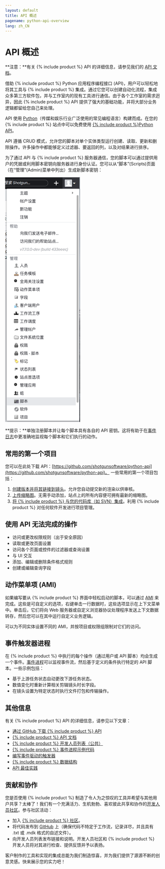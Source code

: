 ```yaml
---
layout: default
title: API 概述
pagename: python-api-overview
lang: zh_CN
---
```


# API 概述

**注意：**有关 {% include product %} API 的详细信息，请参见我们的 [API 文档](https://developer.shotgridsoftware.com/python-api/)。

借助 {% include product %} Python 应用程序编程接口 (API)，用户可以轻松地将其工具与 {% include product %} 集成。通过它您可以创建自动化流程，集成众多第三方软件包，并与工作室内的现有工具进行通信。由于各个工作室的需求迥异，因此 {% include product %} API 提供了强大的基础功能，并将大部分业务逻辑都留给您自己来处理。

API 使用 [Python](https://www.python.org/)（传媒和娱乐行业广泛使用的常见编程语言）构建而成。在您的 {% include product %} 站点中可以免费使用 [{% include product %}Python API](https://github.com/shotgunsoftware/python-api)。

API 遵循 CRUD 模式，允许您的脚本对单个实体类型运行创建、读取、更新和删除操作。许多操作中都能够定义过滤器、要返回的列，以及对结果进行排序。

为了通过 API 与 {% include product %} 服务器通信，您的脚本可以通过提供用户的凭据或利用脚本密钥向服务器进行身份认证。您可以从“脚本”(Scripts)页面（在“管理”(Admin)菜单中列出）生成新脚本密钥：

![脚本](./images/dv-developers-api-01-scripts-01.png)

**提示：**单独注册脚本并让每个脚本具有各自的 API 密钥。这将有助于在[事件日志](https://help.autodesk.com/view/SGSUB/CHS/?guid=SG_Administrator_ar_data_management_ar_event_logs_html)中更准确地监视每个脚本和它们执行的动作。

## 常用的第一个项目

您可以在此处下载 API：[https://github.com/shotgunsoftware/python-api](https://github.com/shotgunsoftware/python-api)。 一些常用的第一个项目包括：

1. [创建版本并将其链接到镜头](https://developer.shotgridsoftware.com/python-api/cookbook/examples/basic_create_version_link_shot.html)。允许您自动提交新的渲染以供审核。
2. [上传缩略图](https://developer.shotgridsoftware.com/python-api/cookbook/examples/basic_upload_thumbnail_version.html)。无需手动添加，站点上的所有内容便可拥有最新的缩略图。
3. [将 {% include product %} 与您的代码库（如 SVN）集成](https://developer.shotgridsoftware.com/python-api/cookbook/examples/svn_integration.html)。利用 {% include product %} 对任何软件开发进行项目管理。

## 使用 API 无法完成的操作

* 访问或更改权限规则（出于安全原因）
* 读取或更改页面设置
* 访问各个页面或控件的过滤器或查询设置
* 与 UI 交互
* 添加、编辑或删除条件格式规则
* 创建或编辑查询字段

## 动作菜单项 (AMI)

如果编写要从 {% include product %} 界面中轻松启动的脚本，可以通过 [AMI](https://developer.shotgridsoftware.com/zh_CN/67695b40/) 来完成。这些是可自定义的选项，右键单击一行数据时，这些选项显示在上下文菜单中。单击后，它们将向 Web 服务器或自定义浏览器协议处理程序发送上下文数据转存，然后您可以在其中运行自定义业务逻辑。

可以为不同实体设置不同的 AMI，并按项目或权限组限制对它们的访问。

## 事件触发器进程

在 {% include product %} 中执行的每个操作（通过用户或 API 脚本）均会生成一个事件。[事件进程](https://github.com/shotgunsoftware/shotgunEvents)可以监视事件流，然后基于定义的条件执行特定的 API 脚本。一些示例包括：

* 基于上游任务状态自动更改下游任务状态。
* 数值变化时重新计算相关剪辑镜头时长字段。
* 在镜头设置为特定状态时执行文件打包和传输操作。

## 其他信息

有关 {% include product %} API 的详细信息，请参见以下文章：

* [通过 GitHub 下载 {% include product %} API](https://github.com/shotgunsoftware/python-api/)
* [{% include product %} API 文档](https://developer.shotgridsoftware.com/python-api/)
* [{% include product %} 开发人员列表（公共）](https://groups.google.com/a/shotgunsoftware.com/forum/?fromgroups#!forum/shotgun-dev)
* [{% include product %} 事件进程示例代码](https://github.com/shotgunsoftware/shotgunEvents)
* [编写事件驱动的触发器](https://developer.shotgridsoftware.com/zh_CN/0d8a11d9/)
* [{% include product %} 数据结构](https://help.autodesk.com/view/SGSUB/CHS/?guid=SG_Administrator_ar_get_started_ar_shotgun_schema_html)
* [API 最佳实践](https://developer.shotgridsoftware.com/zh_CN/09b77cf4/)

## 贡献和协作

您是否使用 {% include product %} 制造了令人为之惊叹的工具并希望与其他用户共享？太棒了！我们有一个充满活力、生机勃勃、喜欢彼此共享和协作的[开发人员社区](https://community.shotgridsoftware.com/)。参与社区活动：

* 加入 [{% include product %} 社区](https://community.shotgridsoftware.com/)。
* 将代码发布到 [GitHub](https://github.com/) 上（确保代码不特定于工作流，记录详尽，并且具有 .txt 或 .mdk 格式的自述文件）。
* 向开发人员列表发布链接和说明。开发人员社区和 {% include product %} 开发人员将对其进行检查、提供反馈并予以表扬。

客户制作的工具和实现的集成总能为我们制造惊喜，并为我们提供了源源不断的创意灵感。快来展示您的实力吧！